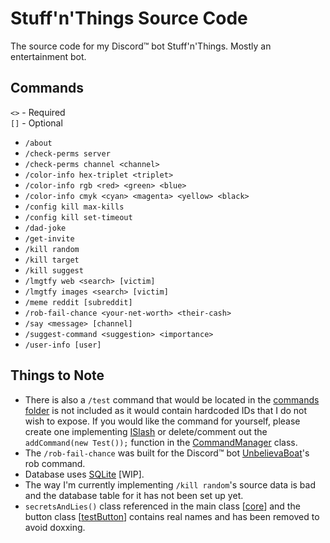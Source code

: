 # Stuff'n'Things Source Code
The source code for my Discord™ bot Stuff'n'Things. Mostly an entertainment bot.

## Commands
`<>` - Required<br>
`[]` - Optional
* `/about`
* `/check-perms server`
* `/check-perms channel <channel>`
* `/color-info hex-triplet <triplet>`
* `/color-info rgb <red> <green> <blue>`
* `/color-info cmyk <cyan> <magenta> <yellow> <black>`
* `/config kill max-kills`
* `/config kill set-timeout`
* `/dad-joke`
* `/get-invite`
* `/kill random`
* `/kill target`
* `/kill suggest`
* `/lmgtfy web <search> [victim]`
* `/lmgtfy images <search> [victim]`
* `/meme reddit [subreddit]`
* `/rob-fail-chance <your-net-worth> <their-cash>`
* `/say <message> [channel]`
* `/suggest-command <suggestion> <importance>`
* `/user-info [user]`

## Things to Note

* There is also a `/test` command that would be located in
  the [commands folder](https://github.com/dumbdemon/Stuff-n-Things/tree/master/src/main/java/com/terransky/TestingBot/slashSystem/commands)
  is not included as it would contain hardcoded IDs that I do not wish to expose. If you would like the command for
  yourself, please create one
  implementing [ISlash](https://github.com/dumbdemon/Stuff-n-Things/blob/master/src/main/java/com/terransky/TestingBot/slashSystem/ISlash.java)
  or delete/comment out the `addCommand(new Test());` function in
  the [CommandManager](https://github.com/dumbdemon/Stuff-n-Things/blob/master/src/main/java/com/terransky/TestingBot/slashSystem/CommandManager.java)
  class.
* The `/rob-fail-chance` was built for the Discord™ bot [UnbelievaBoat](https://unbelievaboat.com/)'s rob command.
* Database uses [SQLite](https://www.sqlite.org/index.html) [WIP].
* The way I'm currently implementing `/kill random`'s source data is bad and the database table for it has not been set
  up yet.
* `secretsAndLies()` class referenced in the main
  class [[core](https://github.com/dumbdemon/Stuff-n-Things/blob/9fe8fd3353d27519a99fcbe3450f27ef0ce548ba/src/main/java/com/terransky/TestingBot/core.java#L36)]
  and the button
  class [[testButton](https://github.com/dumbdemon/Stuff-n-Things/blob/9fe8fd3353d27519a99fcbe3450f27ef0ce548ba/src/main/java/com/terransky/TestingBot/buttonSystem/buttons/testButton.java#L26)]
  contains real names and has been removed to avoid doxxing.

